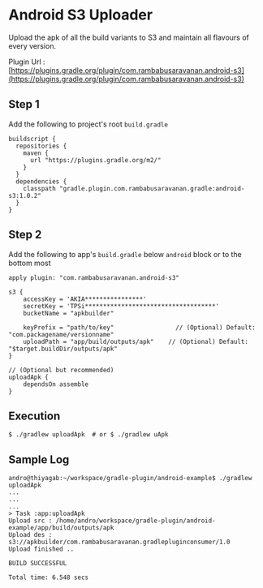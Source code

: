 # Android S3 Uploader

Upload the apk of all the build variants to S3 and maintain all flavours of every version.

Plugin Url : [https://plugins.gradle.org/plugin/com.rambabusaravanan.android-s3](https://plugins.gradle.org/plugin/com.rambabusaravanan.android-s3)

## Step 1

Add the following to project's root `build.gradle` 

```
buildscript {
  repositories {
    maven {
      url "https://plugins.gradle.org/m2/"
    }
  }
  dependencies {
    classpath "gradle.plugin.com.rambabusaravanan.gradle:android-s3:1.0.2"
  }
}

```
## Step 2

Add the following to app's `build.gradle` below `android` block or to the bottom most

```
apply plugin: "com.rambabusaravanan.android-s3"

s3 {
    accessKey = 'AKIA****************'
    secretKey = 'TPSi************************************'
    bucketName = "apkbuilder"

    keyPrefix = "path/to/key"                 // (Optional) Default: "com.packagename/versionname"
    uploadPath = "app/build/outputs/apk"    // (Optional) Default: "$target.buildDir/outputs/apk"
}

// (Optional but recommended)
uploadApk {
    dependsOn assemble
}
```

## Execution

```
$ ./gradlew uploadApk  # or $ ./gradlew uApk
```

## Sample Log 

```
andro@thiyagab:~/workspace/gradle-plugin/android-example$ ./gradlew uploadApk
...
...
...
> Task :app:uploadApk
Upload src : /home/andro/workspace/gradle-plugin/android-example/app/build/outputs/apk
Upload des : s3://apkbuilder/com.rambabusaravanan.gradlepluginconsumer/1.0
Upload finished ..

BUILD SUCCESSFUL

Total time: 6.548 secs
```
